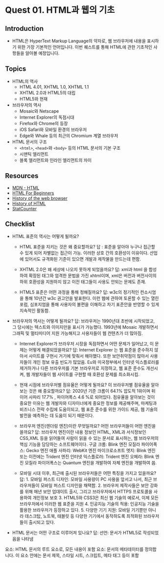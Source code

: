 # Quest 01. HTML과 웹의 기초

## Introduction

- HTML은 HyperText Markup Language의 약자로, 웹 브라우저에 내용을 표시하기 위한 가장 기본적인 언어입니다. 이번 퀘스트를 통해 HTML에 관한 기초적인 사항들을 알아볼 예정입니다.

## Topics

- HTML의 역사
  - HTML 4.01, XHTML 1.0, XHTML 1.1
  - XHTML 2.0과 HTML5의 대립
  - HTML5와 현재
- 브라우저의 역사
  - Mosaic와 Netscape
  - Internet Explorer의 독점시대
  - Firefox와 Chrome의 등장
  - iOS Safari와 모바일 환경의 브라우저
  - Edge와 Whale 등의 최근의 Chromium 계열 브라우저
- HTML 문서의 구조
  - `<html>`, `<head>`와 `<body>` 등의 HTML 문서의 기본 구조
  - 시맨틱 엘리먼트
  - 블록 엘리먼트와 인라인 엘리먼트의 차이

## Resources

- [MDN - HTML](https://developer.mozilla.org/ko/docs/Web/HTML)
- [HTML For Beginners](https://html.com/)
- [History of the web browser](https://en.wikipedia.org/wiki/History_of_the_web_browser)
- [History of HTML](https://en.wikipedia.org/wiki/HTML)
- [StatCounter](https://gs.statcounter.com/)

## Checklist

- HTML 표준의 역사는 어떻게 될까요?

  - HTML 표준을 지키는 것은 왜 중요할까요?
    답 : 표준을 알아야 누구나 접근할 수 있게 되어 차별없는 접근이 가능. 이러한 상호 간의 호환성이 이유이다. 산업에 있어서도 규격화된 기준이 있으면 개발과 제작물을 만드는데 편함.

  - XHTML 2.0은 왜 세상에 나오지 못하게 되었을까요?
    답: xml과 html 을 합성하여 확장된 태그와 엄격한 문법을 가진 xhtml이며, xml은 버전과 버전사이의 하위 호환성을 지원하지 않고 이전 태그들이 사용도 안되는 문제도 존재.

  - HTML5 표준은 어떤 과정을 통해 정해질까요?
    답: w3c의 정기적인 컨소시엄을 통해 10년간 w3c 권고안을 발표한다. 이런 웹에 관하여 토론할 수 있는 열린포럼, 심포지엄을 통해 사용자의 불편을 이해하고 차기 표준안을 반영할 수 있게 지속적인 활동함.

- 브라우저의 역사는 어떻게 될까요?
  답: 브라우저는 1990년대 초반에 시작되었고, 그 당시에는 텍스트와 이미지만을 표시가 가능했다. 1993년에 Mosaic 개발하면서 그래픽 및 멀티미디어 지원 가능해지고 사용자들이 웹 컨텐츠가 더 많아짐.

  - Internet Explorer가 브라우저 시장을 독점하면서 어떤 문제가 일어났고, 이 문제는 어떻게 해결되었을까요?
    답: Internet Explorer 는 웹 표준을 준수하지 않아서 사이트를 구현시 거기에 맞춰서 해야했다. 또한 보안취약점이 많아서 사용자들이 개인 정보 유출 빈도가 많았음. Eu와 미국정부에서 인터넷 익스플로러를 제거하거나 다른 브라우저를 기본 브라우저로 지정하고, 웹 표준 준수도 개선시켜, 웹 개발자들이 웹 사이트를 구현할 때 호환성 문제를 최소화시킴.

  - 현재 시점에 브라우저별 점유율은 어떻게 될까요? 이 브라우저별 점유율을 알아보는 것은 왜 중요할까요?
    답: 2020년 기준 크롬이 64.1% 압도적 1위이며 뒤이어 사파리 17.7% , 파이어폭스 4.6 %로 되어있다.
    점유율을 알아보는 것이 중요한 이유는 웹 개발자와 디자이너에게 중요한 정보를 제공해주며, 마케팅과 비즈니스 전략 수립에 도움이되고, 웹 표준 준수를 위한 가이드 제공, 웹 기술의 발전을 예측하는 데 도움이 되기 때문이다.

  - 브라우저 엔진(렌더링 엔진)이란 무엇일까요? 어떤 브라우저들이 어떤 엔진을 쓸까요?
    답: 브라우저 엔진이란 내용 정보인 HTML, XML과 서식정보인 CSS,XML 등을 읽어들여 사람이 읽을 수 있는 문서로 표시하는, 웹 브라우저의 핵심 기능을 담당하는 소프트웨어이다.
    구글 크롬: Blink 엔진
    모질라 파이어폭스: Gecko 엔진
    애플 사파리: WebKit 엔진
    마이크로소프트 엣지: Blink 엔진 또는 이전에는 Trident 엔진
    인터넷 익스플로러: Trident 엔진
    오페라: Blink 엔진
    모질라 파이어폭스는 Quantum 엔진을 개발하여 자체 엔진을 개발하여 씀.

  - 모바일 시대 이후, 최근에 출시된 브라우저들은 어떤 특징을 가지고 있을까요?
    답: 1. 모바일 퍼스트 디자인: 모바일 사용량이 PC 사용을 앞서고 나서, 최근 브라우저들이 모바일 퍼스트 디자인을 채택함. 2. 브라우저 제작사들은 보안 강화를 위해 매년 보안 업데이트 출시, 그리고 브라우저에서 HTTPS 프로토콜을 사용하여 개인정보 보호 3. HTML5와 CSS3은 최신 웹 기술의 예로서, 이제 모든 브라우저에서 이러한 웹 표준을 지원 4. 인공지능 기술의 적용: 인공지능 기술을 활용한 브라우저가 등장하고 있다. 5. 다양한 기기 지원: 모바일 기기뿐만 아니라 데스크탑, 노트북, 태블릿 등 다양한 기기에서 동작하도록 최적화된 브라우저들이 출시되고 있다.

- HTML 문서는 어떤 구조로 이루어져 있나요?
답: <!DOCTYPE html> 선언: 문서가 HTML5로 작성되었음을 나타냄
<html> 요소: HTML 문서의 루트 요소로, 모든 내용이 포함 
<head> 요소: 문서의 메타데이터를 정의합니다. 이 요소 안에는 문서 제목, 스타일 시트, 스크립트, 메타 태그 등이 포함
<title> 요소: 문서의 제목을 정의합니다. 브라우저 탭에 표시
<body> 요소: 문서의 본문을 정의합니다. 웹 페이지에서 실제로 보여지는 내용들이 포함
<script>, <style>, <link> 등의 요소: 스크립트, 스타일 시트, 외부 파일과의 연결 등을 정의하는 요소

- `<head>`에 자주 들어가는 엘리먼트들은 어떤 것이 있고, 어떤 역할을 할까요?
  답: <head> 엘리먼트는 HTML 문서의 메타데이터, 즉 문서의 정보를 설명하는 데이터를 포함하는 부분으로, 주로 브라우저가 이용하는 정보이기 때문에 사용자에게 직접적으로 보여지지 않는다.

- 시맨틱 태그는 무엇일까요?
  답: 시맨틱이라는 '의미의' 라는 뜻을 가진 형용사로서, 시맨틱 태그는 의미를 부여한 태그라는 뜻.

  - 시맨틱 엘리먼트를 사용하면 어떤 점이 좋을까요?
    답: HTML 문서의 가독성과 유지보수가 쉬워지기 때문,
    웹 브라우저가 HTML만 보고도 상단(header), 본문(main), 하단(footer), 사이드(aside) 어느 영역인지 쉽게 알 수 있음.
    검색엔진이 검색을 수행할 때 HTML내의 태그를 분석할 수 있음.

  - `<section>`과 `<div>`, `<header>`, `<footer>`, `<article>` 엘리먼트의 차이점은 무엇인가요?
  답: <section>은 보통 컨텐츠를 그룹화하여 문서의 구조를 명확히하는 데 사용되고, <div>는 보통 레이아웃을 정의하거나 CSS 스타일링을 적용하기 위해 사용
  <header>	사이트의 머리부분에 사용
  <footer>	사이트의 바닥부분, 주로 연락처나 제작자 정보등을 기술하는 부분
  <article>	개별 콘텐츠를 나타내는 요소

- 블록 레벨 엘리먼트와 인라인
  엘리먼트는 어떤 차이가 있을까요?
  답:
  블록 레벨 엘리먼트는 새로운 줄에서 시작하며, 화면의 가로 폭 전체를 차지 대표적으로 <div>, <h1>-<h6>, <p>, <ul>, <ol>, <form> 등이 있다. 블록 레벨 엘리먼트는 다른 블록 레벨 엘리먼트나 인라인 엘리먼트를 포함 가능
  인라인 엘리먼트는 블록 레벨 엘리먼트 안에서 사용되며, 새로운 줄을 시작하지 않고, 필요한 만큼의 너비만 차지한다. 대표적으로 <a>, <img>, <strong>, <em>, <span> 등이 있다. 인라인 엘리먼트는 텍스트와 이미지 등의 작은 요소를 묶어서 스타일링하거나, 블록 레벨 엘리먼트 안에 위치시켜 레이아웃을 디자인하는 데 사용 됨.

## Quest

- [이 화면](screen.png)의 정보를 HTML 문서로 표현해 보세요. 다만 CSS를 전혀 사용하지 않고, 문서의 구조가 어떻게 되어 있는지를 파악하여 구현해 보세요.
  - [CSS Naked Day](https://css-naked-day.github.io/)는 매년 4월 9일에 CSS 없는 웹 페이지를 공개하여 내용과 마크업에 집중한 HTML 구조의 중요성을 강조하는 행사입니다.
- 폴더에 있는 `skeleton.html` 파일을 바탕으로 작업해 보시면 됩니다.
  - 화면을 구성하는 큰 요소들을 어떻게 처리하면 좋을까요?
  - HTML 문서상에서 같은 층위에 비슷한 요소들이 반복될 때는 어떤 식으로 처리하는 것이 좋을까요?

## Advanced

- XML은 어떤 표준일까요? 어떤 식으로 발전해 왔을까요?
- YML, Markdown 등 다른 마크업 언어들은 어떤 특징을 가지고 있고, 어떤 용도로 쓰일까요?
